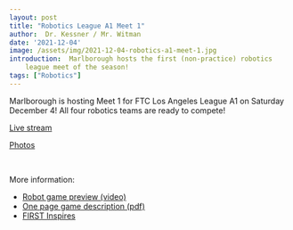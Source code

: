 ```yaml
---
layout: post
title: "Robotics League A1 Meet 1"
author:  Dr. Kessner / Mr. Witman
date: '2021-12-04'
image: /assets/img/2021-12-04-robotics-a1-meet-1.jpg
introduction:  Marlborough hosts the first (non-practice) robotics
    league meet of the season!
tags: ["Robotics"]
---
```


Marlborough is hosting Meet 1 for FTC Los Angeles League A1 on
Saturday December 4!  All four robotics teams are ready to
compete!

[Live stream](https://youtu.be/6G49TqQKY8A)

[Photos](https://photos.app.goo.gl/Ev2HmUpY1AmtbDyd6)

<br/>

More information:
- [Robot game preview (video)](https://www.youtube.com/watch?v=I6lX12idAf8)  
- [One page game description (pdf)](https://firstinspiresst01.blob.core.windows.net/first-forward-ftc/game-one-page.pdf)
- [FIRST Inspires](https://www.firstinspires.org/)

